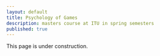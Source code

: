 ```yaml
---
layout: default
title: Psychology of Games
description: masters course at ITU in spring semesters
published: true
---
```


This page is under construction.